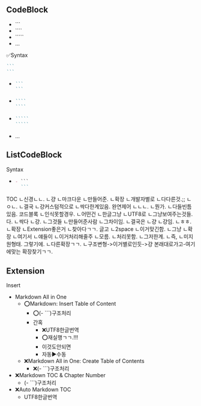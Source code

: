 


## CodeBlock
- \```
- \````
- \`````  
- ...


✅Syntax
````md
```
```
````
- ````md
  ```
  ```
  ````
- `````md
  ````
  ````
  `````
- ``````md
  `````
  `````
  ``````
- ...

## ListCodeBlock
Syntax
- ````md
  - ```
    ```
  ````

TOC
ㄴ신경ㄴㄴ.
ㄴ걍
ㄴ마크다운
ㄴ만들어준.
ㄴ확장
ㄴ개발자별로
ㄴ다다른것.;;
ㄴㅇㄴ.
ㄴ결국
ㄴ걍커스텀적으로
ㄴ싹다한계있음.
완연제어
ㄴㄴㄴ.
ㄴ뭔가.
ㄴ다들빈틈있음.
코드블록
ㄴ인식못할경우.
ㄴ어떤건
ㄴ한글그냥
ㄴUTF8로
ㄴ그냥보여주는것들.
다.
ㄴ싹다
ㄴ걍.
ㄴ그것들
ㄴ만들어준사람
ㄴ그차이임.
ㄴ결국은
ㄴ걍
ㄴ걍임.
ㄴㅎㅎ.
ㄴ확장
ㄴExtension좋은거
ㄴ찾아다ㄱㄱ.
글고
ㄴ2space
ㄴ이거맞긴함.
ㄴ그냥
ㄴ확장
ㄴ여기서
ㄴ얘들이
ㄴ이거처리해줄주
ㄴ모름.
ㄴ처리못함.
ㄴ그저한계.
ㄴ즉,
ㄴ미지원형태.
그렇기에.
ㄴ다른확장ㄱㄱ.
ㄴ구조변형->이거별로인듯->걍 본래대로가고-여기에맞는 확장찾기ㄱㄱ.

## Extension
Insert
- Markdown All in One
  - ⭕Markdown: Insert Table of Content
    - ⭕(- ```)구조처리
    - 간혹
      - ❌UTF8한글번역
      - ⭕재실행ㄱㄱ.!!!
      - 이것도안되면
      - 자동▶️수동
  - ❌Markdown All in One: Create Table of Contents
    - ❌(- ```)구조처리
- ❌Markdown TOC & Chapter Number
  - (- ```)구조처리
- ❌Auto Markdown TOC
  - UTF8한글번역




